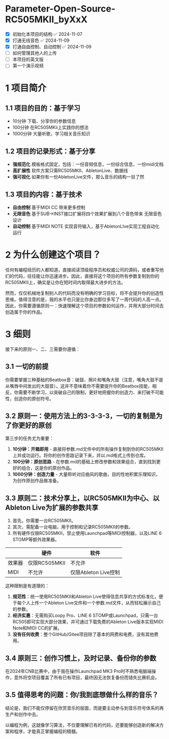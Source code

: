 # Parameter-Open-Source-RC505MKII_byXxX
- [x] 初始化本项目的结构 ✅ 2024-11-07
- [x] 打通无线音色 ✅ 2024-11-09
- [x] 打通自由控制、自动控制 ✅ 2024-11-09
- [ ] 如何管理其他人的上传
- [ ] 本项目的英文版
- [ ] 第一个演示视频
# 1 项目简介
## 1.1 项目的目的：基于学习
- 10分钟 下载、分享你的参数信息
- 100分钟 在RC505MKii上实践你的想法
- 1000分钟 大量听歌，学习相关音乐知识
## 1.2 项目的记录形式：基于分享
- **强规范化** 模板格式固定，包括：一份音频信息，一份综合信息，一份midi文档
- **高扩展性** 软件方案只需RC505MKII、AbletonLive、数据线
- **强可视化** 如果你有一份AbletonLive文件，那么音乐的结构一目了然
## 1.3 项目的内容：基于技术
- **自由控制** 基于MIDI CC 带来更多控制
- **无限音色** 基于SUB->INST接口扩展将四个效果扩展到八个音色带来 无限音色设计
- **自动控制** 基于MIDI NOTE 实现音符输入，基于AbletonLIve实现工程自动化运行


# 2 为什么创建这个项目？

任何有编程经历的人都知道，直接阅读顶级程序员和权威公司的源码，或者重写他们的代码，往往能让你迅速进步。因此，直接将这个项目的所有参数复制到你的RC505MKII上，确实是让你在短时间内取得最大进步的方法。

然而，仅仅机械地复制别人的代码而没有明确的学习目标，将不会提升你的创造性思维。值得注意的是，我的水平也只是比你身边那位多写了一周代码的人高一点。因此，你需要遵循原则一：快速理解这个项目的参数如何运作，并用大部分时间去创造属于你的作品。

# 3 细则
接下来的原则一、二、三需要你遵循：

## 3.1 一切的前提

你需要掌握三种基础的Beatbox音：破鼓、擦片和嘴角大鼓（注意，嘴角大鼓不是从嘴唇中间发出的大鼓音）。这并不意味着你不需要提升你的Beatbox技能，相反，你需要不断学习，以突破自己的限制，更好地把握你的创造力、来打破不可能性，创造你的原创符号。

## 3.2 原则一：使用方法上的3-3-3-3，一切的复制是为了你更好的原创

第三步的任务尤为重要：
1. **10分钟：开箱即用** - 直接将参数.md文件中的所有操作复制到你的RC505MKII上并成功运行。将你的创作思路记录下来，并以.md格式上传到仓库。
2. **100分钟：原创思路** - 在参数.md的基础上修改参数和效果组合，直到找到更好的组合，这是你的原创作品。
3. **1000分钟：创造力量** - 大量聆听对应曲风的歌曲，目的性地积累乐理知识，为创作原创作品做准备。

## 3.3 原则二：技术分享上，以RC505MKII为中心、以Ableton Live为扩展的参数共享

1. 首先，你需要一台RC505MKII。
2. 其次，需配备一台电脑，用于控制和记录RC505MKII的参数。
3. 所有硬件仅限RC505MKII，禁止使用Launchpad等MIDI控制器，以及LINE 6 STOMP等额外效果器。

|      | 硬件          | 软件              |
| ---- | ----------- | --------------- |
| 效果器  | 仅限RC505MKII | 不允许             |
| MIDI | 不允许         | 仅限Ableton Live控制 |

这种限制是有道理的：
1. **规范性**：统一使用RC505MKII和Ableton Live使得信息共享的方式标准化，便于每个人上传一个Ableton Live文件和一个参数.md文件，从而轻松展示自己的参数。
2. **经济实惠**：无需购买Loopy Pro、LINE 6 STOMP或Launchpad，只需一台RC505即可实现大部分效果，并可通过下载免费的Ableton Live版本实现MIDI Note和MIDI CC的扩展。
3. **没有任何收费**：整个GitHub/Gitee项目除了基本的网费和电费，没有其他费用。

## 3.4 原则三：创作习惯上，及时记录、备份你的参数

在2024年CNB比赛中，由于我在操作Launchpad MK3 Pro时不熟悉电脑端操作，意外将空项目覆盖了所有已有项目，最终因无法恢复备份而错失比赛机会。

## 3.5 值得思考的问题：你/我到底想做什么样的音乐？

结论是，我们不能仅停留在欣赏音乐的层面，而是要主动参与到音乐符号体系的再生产和创作中去。

以编程为例，这就像学习算法，不仅要理解已有的代码，还要能够创造新的解决方案和程序，才能真正掌握编程的精髓。
